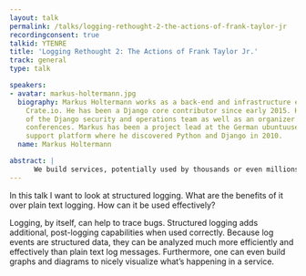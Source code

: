 ```yaml
---
layout: talk
permalink: /talks/logging-rethought-2-the-actions-of-frank-taylor-jr
recordingconsent: true
talkid: YTENRE
title: 'Logging Rethought 2: The Actions of Frank Taylor Jr.'
track: general
type: talk

speakers:
- avatar: markus-holtermann.jpg
  biography: Markus Holtermann works as a back-end and infrastructure engineer at
    Crate.io. He has been a Django core contributor since early 2015. He is a member
    of the Django security and operations team as well as an organizer of DjangoCon
    conferences. Markus has been a project lead at the German ubuntuusers.de community
    support platform where he discovered Python and Django in 2010.
  name: Markus Holtermann

abstract: | 
      We build services, potentially used by thousands or even millions of people. And despite all the testing we do, some interactions with these services will not work out the way we hope. Wouldn’t it be great to reconstruct what let to a problem and analyze if the problem occurred at other times?
---
```


In this talk I want to look at structured logging. What are the benefits of it over plain text logging. How can it be used effectively?

Logging, by itself, can help to trace bugs. Structured logging adds additional, post-logging capabilities when used correctly. Because log events are structured data, they can be analyzed much more efficiently and effectively than plain text log messages. Furthermore, one can even build graphs and diagrams to nicely visualize what’s happening in a service.

